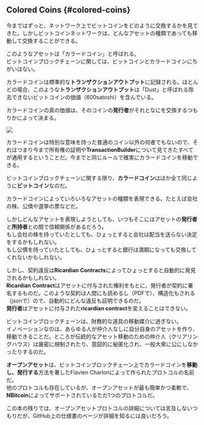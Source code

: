 ## Colored Coins {#colored-coins}

今まではずっと、ネットワーク上でビットコインをどのように交換するかを見てきた。しかしビットコインネットワークは、どんなアセットの種類であっても移動して交換することができる。

このようなアセットは「カラードコイン」と呼ばれる。  
ビットコインブロックチェーンに関しては、ビットコインとカラードコインにちがいはない。

カラードコインは標準的な**トランザクションアウトプット**に記録される。ほとんどの場合、このような**トランザクションアウトプット**は「Dust」と呼ばれる除去できないビットコインの価値（600satoshi）を含んでいる。

カラードコインの真の価値は、そのコインの**発行者**がそれとなにを交換するつもりかによって決まる。

![](../assets/ColoredCoin.png)

カラードコインは特別な意味を持った普通のコイン以外の何者でもないので、それはつまり今まで所有権の証明や**TransactionBuilder**について見てきたすべてが通用するということだ。今までと同じルールで確実にカラードコインを移動できる。

ビットコインブロックチェーンに関する限り、**カラードコイン**はほか全て同じように**ビットコイン**なのだ。

カラードコインによっていろいろなアセットの種類を表現できる。たとえば会社の株、公債や選挙の票などだ。

しかしどんなアセットを表現しようとしても、いつもそこにはアセットの**発行者**と**所持者**との間で信頼関係があるだろう。  
もし会社の株を持っていたとしても、ひょっとすると会社は配当を送らない決定をするかもしれない。  
もし公債を持っていたとしても、ひょっとすると銀行は満期になっても交換してくれないかもしれない。

しかし、契約違反は**Ricardian Contracts**によってひょっとすると自動的に発見されるかもしれない。  
**Ricardian Contract**はアセットに付与された権利をもとに、発行者が契約に署名するものだ。このような契約は人間にも読めるし（PDFで）、構造化もされる（jsonで）ので、自動的にどんな違反も証明できるのだ。  
**発行者**はアセットに付与された**ricardian contract**を変えることはできない。

ビットコインブロックチェーンは、財務的な道具の移動媒介に過ぎない。  
イノベーションなのは、あらゆる人が仲介人なしに自分自身のアセットを作り、移動できることだ。ところが伝統的なアセット移動のための仲介人（クリアリングハウス）は厳密に規制されたり、意図的に秘匿化され、一般大衆に公にしなかったりするのだ。

**オープンアセット**は、ビットコインブロックチェーン上でカラードコインを**移動し、発行する**方法を著したFlavien Charlonによって作られたプロトコルの名前だ。  
他のプロトコルも存在しているが、オープンアセットが最も簡単かつ柔軟で、**NBitcoin**によってサポートされているただ1つのプロトコルだ。

この本の残りでは、オープンアセットプロトコルの詳細については言及しないつもりだが、GitHub上の仕様書のページが詳細を知るには良いだろう。

